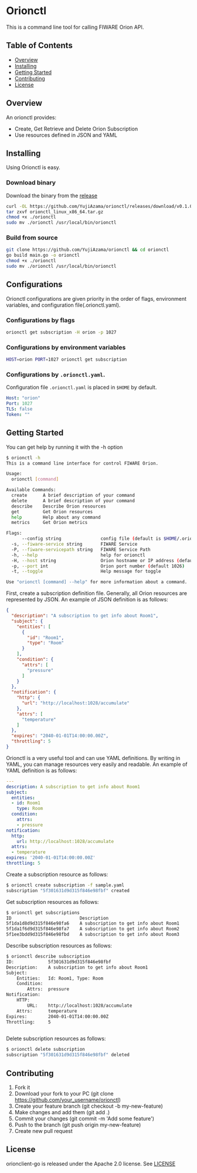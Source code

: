 # Orionctl

This is a command line tool for calling FIWARE Orion API.

## Table of Contents

- [Overview](#overview)
- [Installing](#installing)
- [Getting Started](#getting-started)
- [Contributing](#contributing)
- [License](#license)

## Overview

An orionctl provides:

- Create, Get Retrieve and Delete Orion Subscription
- Use resources defined in JSON and YAML

## Installing

Using Orionctl is easy.

### Download binary

Download the binary from the [release](https://github.com/YujiAzama/orionctl/releases)

```bash
curl -OL https://github.com/YujiAzama/orionctl/releases/download/v0.1.0/orionctl_linux_x86_64.tar.gz
tar zxvf orionctl_linux_x86_64.tar.gz
chmod +x ./orionctl
sudo mv ./orionctl /usr/local/bin/orionctl
```

### Build from source

```bash
git clone https://github.com/YujiAzama/orionctl && cd orionctl
go build main.go -o orionctl
chmod +x ./orionctl
sudo mv ./orionctl /usr/local/bin/orionctl
```

## Configurations

Orionctl configurations are given priority in the order of flags, environment variables, and configuration file(.orionctl.yaml).

### Configurations by flags

```bash
orionctl get subscription -H orion -p 1027
```

### Configurations by environment variables

```bash
HOST=orion PORT=1027 orionctl get subscription
```

### Configurations by `.orionctl.yaml`.

Configuration file `.orionctl.yaml` is placed in `$HOME` by default.

```yaml:.orionctl.yaml
Host: "orion"
Port: 1027
TLS: false
Token: ""
```

## Getting Started

You can get help by running it with the -h option

```bash
$ orionctl -h
This is a command line interface for control FIWARE Orion.

Usage:
  orionctl [command]

Available Commands:
  create      A brief description of your command
  delete      A brief description of your command
  describe    Describe Orion resources
  get         Get Orion resources
  help        Help about any command
  metrics     Get Orion metrics

Flags:
      --config string               config file (default is $HOME/.orionctl.yaml)
  -s, --fiware-service string       FIWARE Service
  -P, --fiware-servicepath string   FIWARE Service Path
  -h, --help                        help for orionctl
  -H, --host string                 Orion hostname or IP address (default "localhost")
  -p, --port int                    Orion port number (default 1026)
  -t, --toggle                      Help message for toggle

Use "orionctl [command] --help" for more information about a command.
```

First, create a subscription definition file. Generally, all Orion resources are represented by JSON.
An example of JSON definition is as follows:

```json
{
  "description": "A subscription to get info about Room1",
  "subject": {
    "entities": [
      {
        "id": "Room1",
        "type": "Room"
      }
    ],
    "condition": {
      "attrs": [
        "pressure"
      ]
    }
  },
  "notification": {
    "http": {
      "url": "http://localhost:1028/accumulate"
    },
    "attrs": [
      "temperature"
    ]
  },
  "expires": "2040-01-01T14:00:00.00Z",
  "throttling": 5
}
```

Orionctl is a very useful tool and can use YAML definitions.
By writing in YAML, you can manage resources very easily and readable.
An example of YAML definition is as follows:

```yaml
---
description: A subscription to get info about Room1
subject:
  entities:
  - id: Room1
    type: Room
  condition:
    attrs:
    - pressure
notification:
  http:
    url: http://localhost:1028/accumulate
  attrs:
  - temperature
expires: '2040-01-01T14:00:00.00Z'
throttling: 5
```

Create a subscription resource as follows:

```bash
$ orionctl create subscription -f sample.yaml 
subscription "5f301631d9d315f846e98fbf" created
```

Get subscription resources as follows:

```bash
$ orionctl get subscriptions
ID                      	Description                                       
5f1da1d8d9d315f846e98fa6	A subscription to get info about Room1
5f1da1f6d9d315f846e98fa7	A subscription to get info about Room2
5f1ee3bdd9d315f846e98fbd	A subscription to get info about Room3
```

Describe subscription resources as follows:

```bash
$ orionctl describe subscription
ID:           	5f301631d9d315f846e98fbf
Description:  	A subscription to get info about Room1
Subject:
    Entities: 	Id: Room1, Type: Room
    Condition:
        Attrs:	pressure
Notification:
    HTTP:
        URL:  	http://localhost:1028/accumulate
    Attrs:    	temperature
Expires:      	2040-01-01T14:00:00.00Z
Throttling:   	5
              
```

Delete subscription resources as follows:

```bash
$ orionctl delete subscription
subscription "5f301631d9d315f846e98fbf" deleted
```

## Contributing

1. Fork it
2. Download your fork to your PC (git clone https://github.com/your_username/orionctl)
3. Create your feature branch (git checkout -b my-new-feature)
4. Make changes and add them (git add .)
5. Commit your changes (git commit -m 'Add some feature')
6. Push to the branch (git push origin my-new-feature)
7. Create new pull request

## License

orionclient-go is released under the Apache 2.0 license. See [LICENSE](https://github.com/YujiAzama/orionctl/LICENSE)
